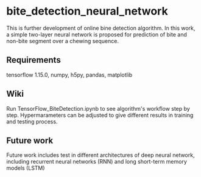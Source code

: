 # bite_detection_neural_network
This is further development of online bine detection algorithm. In this work, a simple two-layer neural network is proposed for prediction of bite and non-bite segment over a chewing sequence.

## Requirements
tensorflow 1.15.0,
numpy,
h5py,
pandas,
matplotlib

## Wiki
Run TensorFlow_BiteDetection.ipynb to see algorithm's workflow step by step. Hypermarameters can be adjusted to give different results in training and testing process.

## Future work

Future work includes test in different architectures of deep neural network, including recurrent neural networks (RNN) and long short-term memory models (LSTM)
